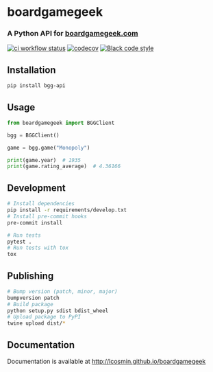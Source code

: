 # boardgamegeek

### A Python API for [boardgamegeek.com](https://boardgamegeek.com/)


[![ci workflow status](https://github.com/SukiCZ/boardgamegeek/actions/workflows/ci.yml/badge.svg)](https://github.com/SukiCZ/boardgamegeek/actions)
[![codecov](https://codecov.io/gh/SukiCZ/boardgamegeek/graph/badge.svg?token=LMOWZ62OIS)](https://codecov.io/gh/SukiCZ/boardgamegeek)
[![Black code style](https://img.shields.io/badge/code%20style-black-000000.svg)](https://github.com/ambv/black)

## Installation

```bash
pip install bgg-api
```

## Usage

```python
from boardgamegeek import BGGClient

bgg = BGGClient()

game = bgg.game("Monopoly")

print(game.year)  # 1935
print(game.rating_average)  # 4.36166
```

## Development

```bash
# Install dependencies
pip install -r requirements/develop.txt
# Install pre-commit hooks
pre-commit install

# Run tests
pytest .
# Run tests with tox
tox
```

## Publishing

```bash
# Bump version (patch, minor, major)
bumpversion patch
# Build package
python setup.py sdist bdist_wheel
# Upload package to PyPI
twine upload dist/*
```


## Documentation
<!-- TODO Restructure docs, publish to readthedocs.io -->

Documentation is available at <http://lcosmin.github.io/boardgamegeek>

